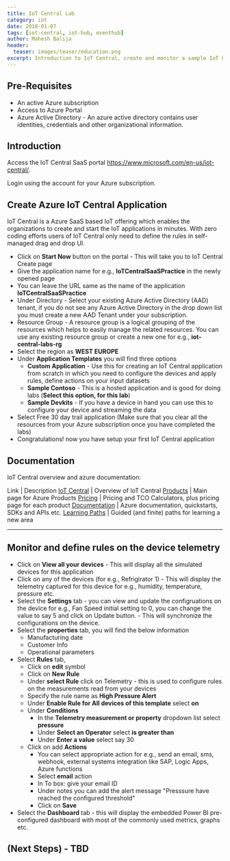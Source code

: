 ```yaml
---
title: IoT Central Lab
category: iot
date: 2018-01-07
tags: [iot-central, iot-hub, eventhub]
author: Mahesh Balija
header:
  teaser: images/teaser/education.png 
excerpt: Introduction to IoT Central, create and monitor a sample IoT Central application.
---
```

## Pre-Requisites

- An active Azure subscription
- Access to Azure Portal
- Azure Active Directory - An azure active directory contains user identities, credentials and other organizational information.    

## Introduction

Access the IoT Central SaaS portal <a href="https://www.microsoft.com/en-us/iot-central/" target="IoT Central">https://www.microsoft.com/en-us/iot-central/</a>.

Login using the account for your Azure subscription.

## Create Azure IoT Central Application

IoT Central is a Azure SaaS based IoT offering which enables the organizations to create and start the IoT applications in minutes. With zero coding efforts users of IoT Central only need to define the rules in self-managed drag and drop UI. 

- Click on **Start Now** button on the portal - This will take you to IoT Central Create page
- Give the application name for e.g., **IoTCentralSaaSPractice** in the newly opened page
- You can leave the URL same as the name of the application **IoTCentralSaaSPractice**
- Under Directory - Select your existing Azure Active Directory (AAD) tenant, if you do not see any Azure Active Directory in the drop down list you must create a new AAD Tenant under your subscription.
- Resource Group - A resource group is a logical grouping of the resources which helps to easily manage the related resources. You can use any existing resource group or create a new one for e.g., **iot-central-labs-rg** 
- Select the region as **WEST EUROPE**
- Under **Application Templates** you will find three options 
    - **Custom Application** - Use this for creating an IoT Central application from scratch in which you need to configure the devices and apply rules, define actions on your input datasets
    - **Sample Contoso** - This is a hosted application and is good for doing labs (**Select this option, for this lab**)
    - **Sample Devkits** - If you have a device in hand you can use this to configure your device and streaming the data
- Select Free 30 day trail application (Make sure that you clear all the resources from your Azure subscription once you have completed the labs)
- Congratulations! now you have setup your first IoT Central application

## Documentation

IoT Central overview and azure documentation: 

Link | Description
<a href="https://docs.microsoft.com/en-gb/microsoft-iot-central/" target="azuredocs">IoT Central</a> | Overview of IoT Central
<a href="https://azure.microsoft.com/en-us/services" target="azuredocs">Products</a> | Main page for Azure Products
<a href="https://azure.microsoft.com/en-us/pricing" target="azuredocs">Pricing</a> | Pricing and TCO Calculators, plus pricing page for each product
<a href="https://docs.microsoft.com/en-us/azure" target="azuredocs">Documentation</a> | Azure documentation, quickstarts, SDKs and APIs etc.
<a href="https://azure.microsoft.com/en-us/documentation/learning-paths" target="azuredocs">Learning Paths</a> | Guided (and finite) paths for learning a new area  

------------------------------------------------------------------

## Monitor and define rules on the device telemetry

- Click on **View all your devices** - This will display all the simulated devices for this application
- Click on any of the devices (for e.g., Refrigirator 1) - This will display the telemetry captured for this device for e.g., humidity, temperature, pressure etc.
- Select the **Settings** tab - you can view and update the configruations on the device for e.g., Fan Speed initial setting to 0, you can change the value to say 5 and click on Update button. - This will synchronize the configurations on the device.
- Select the **properties** tab, you will find the below information
    - Manufacturing date
    - Customer Info
    - Operational parameters
- Select **Rules** tab,
    - Click on **edit** symbol
    - Click on **New Rule** 
    - Under **select Rule** click on Telemetry - this is used to configure rules on the measurements read from your devices
    - Specify the rule name as **High Pressure Alert** 
    - Under **Enable Rule for All devices of this template** select **on**
    - Under **Conditions** 
        - In the **Telemetry measurement or property** dropdown list select **pressure**
        - Under **Select an Operator** select **is greater than**
        - Under **Enter a value** select say 30
    - Click on add **Actions** 
        - You can select appropriate action for e.g., send an email, sms, webhook, external systems integration like SAP, Logic Apps, Azure functions
        - Select **email** action
        - In To box: give your email ID
        - Under notes you can add the alert message "Presssure have reached the configured threshold"
        - Click on **Save**
- Select the **Dashboard** tab - this will display the embedded Power BI pre-configured dashboard with most of the commonly used metrics, graphs etc.

## (Next Steps) - TBD